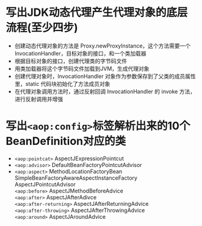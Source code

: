 # 写出JDK动态代理产生代理对象的底层流程(至少四步)

- 创建动态代理对象的方法是 Proxy.newProxyInstance，这个方法需要一个 InvocationHandler，目标对象的接口，和一个类加载器
- 根据目标对象的接口，创建代理类的字节码文件  
- 用类加载器将这个字节码文件加载到JVM，生成代理对象  
- 创建代理对象时，InvocationHandler 对象作为参数保存到了父类的成员属性里，static 代码块初始化了方法成员对象  
- 在代理对象调用方法时，通过反射回调 InvocationHandler 的 invoke 方法，进行反射调用并增强  

# 写出`<aop:config>`标签解析出来的10个BeanDefinition对应的类  

- `<aop:pointcat>` AspectJExpressionPointcut  
- `<aop:advisor>` DefaultBeanFactoryPointcutAdvisor 
- `<aop:aspect>` 
MethodLocationFactoryBean  
SimpleBeanFactoryAwareAspectInstanceFactory  
AspectJPointcutAdvisor   
`<aop:before>` AspectJMethodBeforeAdvice  
`<aop:after>` AspectJAfterAdivce  
`<aop:after-returning>` AspectJAfterReturningAdvice  
`<aop:after-throwing>` AspectJAfterThrowingAdvice  
`<aop:around>` AspectJAroundAdvice  